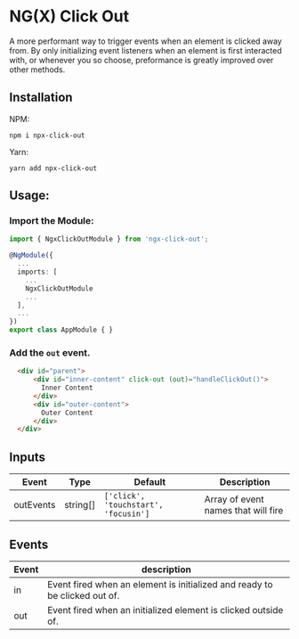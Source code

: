 # NG(X) Click Out

A more performant way to trigger events when an element is clicked away from. By only initializing event listeners when an element is first interacted with, or whenever you so choose, preformance is greatly improved over other methods.

## Installation

NPM: 

```
npm i npx-click-out
```

Yarn: 

```
yarn add npx-click-out
```

## Usage:

### Import the Module:

```ts
import { NgxClickOutModule } from 'ngx-click-out';

@NgModule({
  ...
  imports: [
    ...
    NgxClickOutModule
    ...
  ],
  ...
})
export class AppModule { }
```

### Add the `out` event.

```html
  <div id="parent">
      <div id="inner-content" click-out (out)="handleClickOut()">
        Inner Content
      </div>
      <div id="outer-content">
        Outer Content
      </div>
  </div>
```

## Inputs

| Event     | Type     | Default                              | Description                         |
| --------- | -------- | ------------------------------------ | ----------------------------------- |
| outEvents | string[] | `['click', 'touchstart', 'focusin']` | Array of event names that will fire |

## Events

| Event  | description |
| ------ | ----------- |
| in     | Event fired when an element is initialized and ready to be clicked out of. |
| out    | Event fired when an initialized element is clicked outside of.             |
